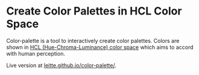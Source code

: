 # Create Color Palettes in HCL Color Space

Color-palette is a tool to interactively create color palettes. Colors are shown in [HCL (Hue-Chroma-Luminance) color space](https://en.wikipedia.org/wiki/HCL_color_space) which aims to accord with human perception.

Live version at [leitte.github.io/color-palette/](https://leitte.github.io/color-palette/).